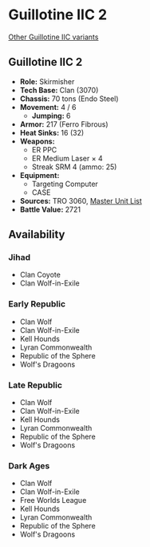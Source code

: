 # Guillotine IIC 2

[Other Guillotine IIC variants](../guillotine_iic.md)

## Guillotine IIC 2
- **Role:** Skirmisher
- **Tech Base:** Clan (3070)
- **Chassis:** 70 tons (Endo Steel)
- **Movement:** 4 / 6
  - **Jumping:** 6
- **Armor:** 217 (Ferro Fibrous)
- **Heat Sinks:** 16 (32)
- **Weapons:**
  - ER PPC
  - ER Medium Laser × 4
  - Streak SRM 4 (ammo: 25)
- **Equipment:**
  - Targeting Computer
  - CASE
- **Sources:** TRO 3060, [Master Unit List](http://masterunitlist.info/Unit/Details/1346/guillotine-iic-2)
- **Battle Value:** 2721

## Availability

### Jihad
- Clan Coyote
- Clan Wolf-in-Exile

### Early Republic
- Clan Wolf
- Clan Wolf-in-Exile
- Kell Hounds
- Lyran Commonwealth
- Republic of the Sphere
- Wolf's Dragoons

### Late Republic
- Clan Wolf
- Clan Wolf-in-Exile
- Kell Hounds
- Lyran Commonwealth
- Republic of the Sphere
- Wolf's Dragoons

### Dark Ages
- Clan Wolf
- Clan Wolf-in-Exile
- Free Worlds League
- Kell Hounds
- Lyran Commonwealth
- Republic of the Sphere
- Wolf's Dragoons


